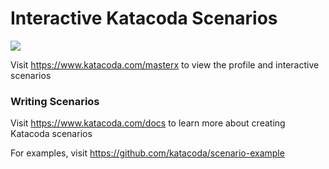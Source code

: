 # Interactive Katacoda Scenarios

[![](http://shields.katacoda.com/katacoda/masterx/count.svg)](https://www.katacoda.com/masterx "Get your profile on Katacoda.com")

Visit https://www.katacoda.com/masterx to view the profile and interactive scenarios

### Writing Scenarios
Visit https://www.katacoda.com/docs to learn more about creating Katacoda scenarios

For examples, visit https://github.com/katacoda/scenario-example
